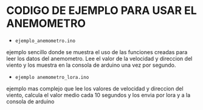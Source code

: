 # __CODIGO DE EJEMPLO PARA USAR EL ANEMOMETRO__

  * `ejemplo_anemometro.ino`
  
   ejemplo sencillo donde se muestra el uso de las funciones creadas para leer los datos del anemometro. Lee el valor de la velocidad y direccion del viento y los muestra en la consola de arduino una vez por segundo.
  
  * `ejemplo anemometro_lora.ino`
  
   ejemplo mas complejo que lee los valores de velocidad y direccion del viento, calcula el valor medio cada 10 segundos y los envia por lora y a la consola de arduino
